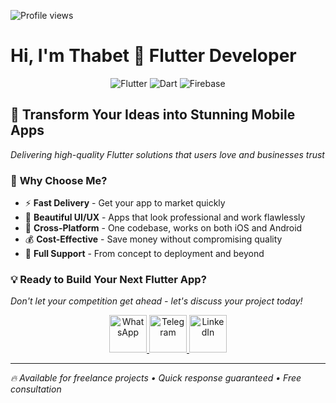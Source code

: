 ![Profile views](https://komarev.com/ghpvc/?username=thabet1thabet1&color=blue&style=flat-square)

# Hi, I'm Thabet 📱 Flutter Developer

<div align="center">
  <img src="https://img.shields.io/badge/Flutter-02569B?style=for-the-badge&logo=flutter&logoColor=white" alt="Flutter"/>
  <img src="https://img.shields.io/badge/Dart-0175C2?style=for-the-badge&logo=dart&logoColor=white" alt="Dart"/>
  <img src="https://img.shields.io/badge/Firebase-FFCA28?style=for-the-badge&logo=firebase&logoColor=black" alt="Firebase"/>
</div>

## 💼 **Transform Your Ideas into Stunning Mobile Apps**
*Delivering high-quality Flutter solutions that users love and businesses trust*

### 🚀 **Why Choose Me?**
- ⚡ **Fast Delivery** - Get your app to market quickly
- 🎨 **Beautiful UI/UX** - Apps that look professional and work flawlessly  
- 📱 **Cross-Platform** - One codebase, works on both iOS and Android
- 💰 **Cost-Effective** - Save money without compromising quality
- 🔧 **Full Support** - From concept to deployment and beyond

### 💡 **Ready to Build Your Next Flutter App?**
*Don't let your competition get ahead - let's discuss your project today!*

<div align="center">
  <a href="https://wa.me/213672650550">
    <img src="https://img.shields.io/badge/💬_WhatsApp-25D366?style=for-the-badge&logo=whatsapp&logoColor=white" height="60" alt="WhatsApp"/>
  </a>
  <a href="https://t.me/thabeeet">
    <img src="https://img.shields.io/badge/📲_Telegram-2CA5E0?style=for-the-badge&logo=telegram&logoColor=white" height="60" alt="Telegram"/>
  </a>
  <a href="https://www.linkedin.com/in/thabet-charef-khodja-97ab03347/">
    <img src="https://img.shields.io/badge/💼_LinkedIn-0077B5?style=for-the-badge&logo=linkedin&logoColor=white" height="60" alt="LinkedIn"/>
  </a>
</div>

---
*🔥 Available for freelance projects • Quick response guaranteed • Free consultation*
